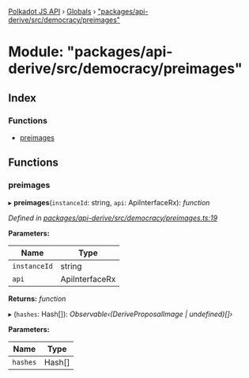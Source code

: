 [Polkadot JS API](../README.md) › [Globals](../globals.md) › ["packages/api-derive/src/democracy/preimages"](_packages_api_derive_src_democracy_preimages_.md)

# Module: "packages/api-derive/src/democracy/preimages"

## Index

### Functions

* [preimages](_packages_api_derive_src_democracy_preimages_.md#preimages)

## Functions

###  preimages

▸ **preimages**(`instanceId`: string, `api`: ApiInterfaceRx): *function*

*Defined in [packages/api-derive/src/democracy/preimages.ts:19](https://github.com/polkadot-js/api/blob/609581430f/packages/api-derive/src/democracy/preimages.ts#L19)*

**Parameters:**

Name | Type |
------ | ------ |
`instanceId` | string |
`api` | ApiInterfaceRx |

**Returns:** *function*

▸ (`hashes`: Hash[]): *Observable‹(DeriveProposalImage | undefined)[]›*

**Parameters:**

Name | Type |
------ | ------ |
`hashes` | Hash[] |
